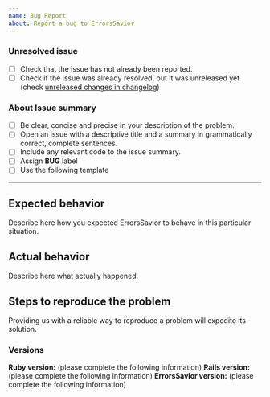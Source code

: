 ```yaml
---
name: Bug Report
about: Report a bug to ErrorsSavior
---
```


### Unresolved issue
* [ ] Check that the issue has not already been reported.
* [ ] Check if the issue was already resolved, but it was unreleased yet (check [unreleased changes in changelog](https://github.com/Wolox/errors_savior/blob/master/CHANGELOG.md#master-unreleased))

### About Issue summary
* [ ] Be clear, concise and precise in your description of the problem.
* [ ] Open an issue with a descriptive title and a summary in grammatically correct, complete sentences.
* [ ] Include any relevant code to the issue summary.
* [ ] Assign **BUG** label
* [ ] Use the following template

--------

## Expected behavior

Describe here how you expected ErrorsSavior to behave in this particular situation.

## Actual behavior

Describe here what actually happened.

## Steps to reproduce the problem

Providing us with a reliable way to reproduce a problem will expedite its solution.

### Versions
**Ruby version:**  (please complete the following information)
**Rails version:** (please complete the following information)
**ErrorsSavior version:** (please complete the following information)
